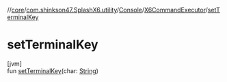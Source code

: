 //[core](../../../../index.md)/[com.shinkson47.SplashX6.utility](../../index.md)/[Console](../index.md)/[X6CommandExecutor](index.md)/[setTerminalKey](set-terminal-key.md)

# setTerminalKey

[jvm]\
fun [setTerminalKey](set-terminal-key.md)(char: [String](https://kotlinlang.org/api/latest/jvm/stdlib/kotlin/-string/index.html))
